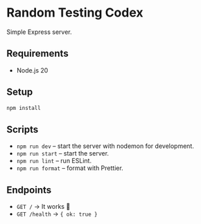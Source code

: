 # Random Testing Codex

Simple Express server.

## Requirements

- Node.js 20

## Setup

```bash
npm install
```

## Scripts

- `npm run dev` – start the server with nodemon for development.
- `npm run start` – start the server.
- `npm run lint` – run ESLint.
- `npm run format` – format with Prettier.

## Endpoints

- `GET /` → It works 🎉
- `GET /health` → `{ ok: true }`
